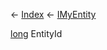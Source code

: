 ← [Index](Api-Index) ← [IMyEntity](VRage.Game.ModAPI.Ingame.IMyEntity)

[long](System.Int64) EntityId